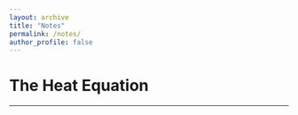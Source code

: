 ```yaml
---
layout: archive
title: "Notes"
permalink: /notes/
author_profile: false
---
```


The Heat Equation
==

***
